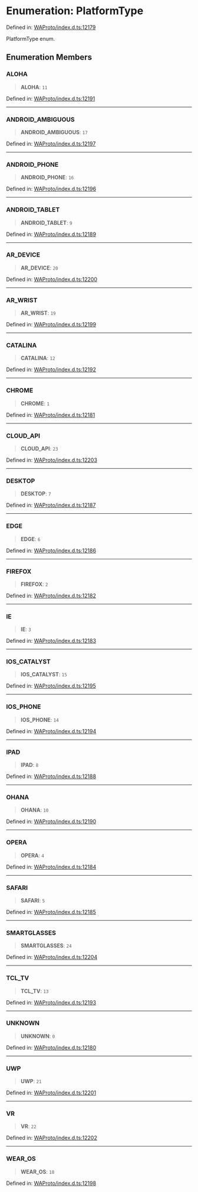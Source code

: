 # Enumeration: PlatformType

Defined in: [WAProto/index.d.ts:12179](https://github.com/Fokusdotid/Baileys/blob/8399cb6fd4e55090cdf57b06ffaae3e8a88880fe/WAProto/index.d.ts#L12179)

PlatformType enum.

## Enumeration Members

### ALOHA

> **ALOHA**: `11`

Defined in: [WAProto/index.d.ts:12191](https://github.com/Fokusdotid/Baileys/blob/8399cb6fd4e55090cdf57b06ffaae3e8a88880fe/WAProto/index.d.ts#L12191)

***

### ANDROID\_AMBIGUOUS

> **ANDROID\_AMBIGUOUS**: `17`

Defined in: [WAProto/index.d.ts:12197](https://github.com/Fokusdotid/Baileys/blob/8399cb6fd4e55090cdf57b06ffaae3e8a88880fe/WAProto/index.d.ts#L12197)

***

### ANDROID\_PHONE

> **ANDROID\_PHONE**: `16`

Defined in: [WAProto/index.d.ts:12196](https://github.com/Fokusdotid/Baileys/blob/8399cb6fd4e55090cdf57b06ffaae3e8a88880fe/WAProto/index.d.ts#L12196)

***

### ANDROID\_TABLET

> **ANDROID\_TABLET**: `9`

Defined in: [WAProto/index.d.ts:12189](https://github.com/Fokusdotid/Baileys/blob/8399cb6fd4e55090cdf57b06ffaae3e8a88880fe/WAProto/index.d.ts#L12189)

***

### AR\_DEVICE

> **AR\_DEVICE**: `20`

Defined in: [WAProto/index.d.ts:12200](https://github.com/Fokusdotid/Baileys/blob/8399cb6fd4e55090cdf57b06ffaae3e8a88880fe/WAProto/index.d.ts#L12200)

***

### AR\_WRIST

> **AR\_WRIST**: `19`

Defined in: [WAProto/index.d.ts:12199](https://github.com/Fokusdotid/Baileys/blob/8399cb6fd4e55090cdf57b06ffaae3e8a88880fe/WAProto/index.d.ts#L12199)

***

### CATALINA

> **CATALINA**: `12`

Defined in: [WAProto/index.d.ts:12192](https://github.com/Fokusdotid/Baileys/blob/8399cb6fd4e55090cdf57b06ffaae3e8a88880fe/WAProto/index.d.ts#L12192)

***

### CHROME

> **CHROME**: `1`

Defined in: [WAProto/index.d.ts:12181](https://github.com/Fokusdotid/Baileys/blob/8399cb6fd4e55090cdf57b06ffaae3e8a88880fe/WAProto/index.d.ts#L12181)

***

### CLOUD\_API

> **CLOUD\_API**: `23`

Defined in: [WAProto/index.d.ts:12203](https://github.com/Fokusdotid/Baileys/blob/8399cb6fd4e55090cdf57b06ffaae3e8a88880fe/WAProto/index.d.ts#L12203)

***

### DESKTOP

> **DESKTOP**: `7`

Defined in: [WAProto/index.d.ts:12187](https://github.com/Fokusdotid/Baileys/blob/8399cb6fd4e55090cdf57b06ffaae3e8a88880fe/WAProto/index.d.ts#L12187)

***

### EDGE

> **EDGE**: `6`

Defined in: [WAProto/index.d.ts:12186](https://github.com/Fokusdotid/Baileys/blob/8399cb6fd4e55090cdf57b06ffaae3e8a88880fe/WAProto/index.d.ts#L12186)

***

### FIREFOX

> **FIREFOX**: `2`

Defined in: [WAProto/index.d.ts:12182](https://github.com/Fokusdotid/Baileys/blob/8399cb6fd4e55090cdf57b06ffaae3e8a88880fe/WAProto/index.d.ts#L12182)

***

### IE

> **IE**: `3`

Defined in: [WAProto/index.d.ts:12183](https://github.com/Fokusdotid/Baileys/blob/8399cb6fd4e55090cdf57b06ffaae3e8a88880fe/WAProto/index.d.ts#L12183)

***

### IOS\_CATALYST

> **IOS\_CATALYST**: `15`

Defined in: [WAProto/index.d.ts:12195](https://github.com/Fokusdotid/Baileys/blob/8399cb6fd4e55090cdf57b06ffaae3e8a88880fe/WAProto/index.d.ts#L12195)

***

### IOS\_PHONE

> **IOS\_PHONE**: `14`

Defined in: [WAProto/index.d.ts:12194](https://github.com/Fokusdotid/Baileys/blob/8399cb6fd4e55090cdf57b06ffaae3e8a88880fe/WAProto/index.d.ts#L12194)

***

### IPAD

> **IPAD**: `8`

Defined in: [WAProto/index.d.ts:12188](https://github.com/Fokusdotid/Baileys/blob/8399cb6fd4e55090cdf57b06ffaae3e8a88880fe/WAProto/index.d.ts#L12188)

***

### OHANA

> **OHANA**: `10`

Defined in: [WAProto/index.d.ts:12190](https://github.com/Fokusdotid/Baileys/blob/8399cb6fd4e55090cdf57b06ffaae3e8a88880fe/WAProto/index.d.ts#L12190)

***

### OPERA

> **OPERA**: `4`

Defined in: [WAProto/index.d.ts:12184](https://github.com/Fokusdotid/Baileys/blob/8399cb6fd4e55090cdf57b06ffaae3e8a88880fe/WAProto/index.d.ts#L12184)

***

### SAFARI

> **SAFARI**: `5`

Defined in: [WAProto/index.d.ts:12185](https://github.com/Fokusdotid/Baileys/blob/8399cb6fd4e55090cdf57b06ffaae3e8a88880fe/WAProto/index.d.ts#L12185)

***

### SMARTGLASSES

> **SMARTGLASSES**: `24`

Defined in: [WAProto/index.d.ts:12204](https://github.com/Fokusdotid/Baileys/blob/8399cb6fd4e55090cdf57b06ffaae3e8a88880fe/WAProto/index.d.ts#L12204)

***

### TCL\_TV

> **TCL\_TV**: `13`

Defined in: [WAProto/index.d.ts:12193](https://github.com/Fokusdotid/Baileys/blob/8399cb6fd4e55090cdf57b06ffaae3e8a88880fe/WAProto/index.d.ts#L12193)

***

### UNKNOWN

> **UNKNOWN**: `0`

Defined in: [WAProto/index.d.ts:12180](https://github.com/Fokusdotid/Baileys/blob/8399cb6fd4e55090cdf57b06ffaae3e8a88880fe/WAProto/index.d.ts#L12180)

***

### UWP

> **UWP**: `21`

Defined in: [WAProto/index.d.ts:12201](https://github.com/Fokusdotid/Baileys/blob/8399cb6fd4e55090cdf57b06ffaae3e8a88880fe/WAProto/index.d.ts#L12201)

***

### VR

> **VR**: `22`

Defined in: [WAProto/index.d.ts:12202](https://github.com/Fokusdotid/Baileys/blob/8399cb6fd4e55090cdf57b06ffaae3e8a88880fe/WAProto/index.d.ts#L12202)

***

### WEAR\_OS

> **WEAR\_OS**: `18`

Defined in: [WAProto/index.d.ts:12198](https://github.com/Fokusdotid/Baileys/blob/8399cb6fd4e55090cdf57b06ffaae3e8a88880fe/WAProto/index.d.ts#L12198)
